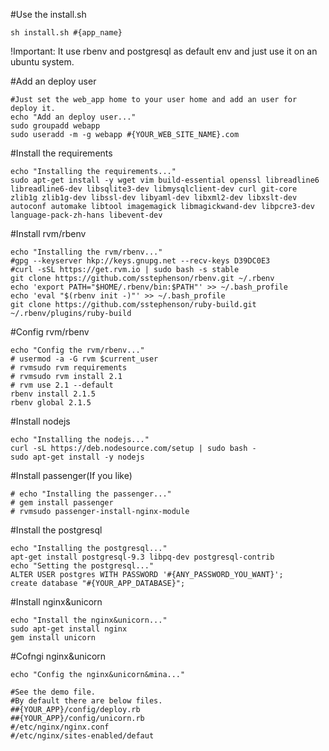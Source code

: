 #Use the install.sh

```
sh install.sh #{app_name}
```
!Important: It use rbenv and postgresql as default env and just use it on an ubuntu system.

#Add an deploy user

```
#Just set the web_app home to your user home and add an user for deploy it.
echo "Add an deploy user..."
sudo groupadd webapp
sudo useradd -m -g webapp #{YOUR_WEB_SITE_NAME}.com
```

#Install the requirements

```
echo "Installing the requirements..."
sudo apt-get install -y wget vim build-essential openssl libreadline6 libreadline6-dev libsqlite3-dev libmysqlclient-dev curl git-core zlib1g zlib1g-dev libssl-dev libyaml-dev libxml2-dev libxslt-dev autoconf automake libtool imagemagick libmagickwand-dev libpcre3-dev language-pack-zh-hans libevent-dev
```

#Install rvm/rbenv

```
echo "Installing the rvm/rbenv..."
#gpg --keyserver hkp://keys.gnupg.net --recv-keys D39DC0E3
#curl -sSL https://get.rvm.io | sudo bash -s stable
git clone https://github.com/sstephenson/rbenv.git ~/.rbenv
echo 'export PATH="$HOME/.rbenv/bin:$PATH"' >> ~/.bash_profile
echo 'eval "$(rbenv init -)"' >> ~/.bash_profile
git clone https://github.com/sstephenson/ruby-build.git ~/.rbenv/plugins/ruby-build
```

#Config rvm/rbenv

```
echo "Config the rvm/rbenv..."
# usermod -a -G rvm $current_user
# rvmsudo rvm requirements
# rvmsudo rvm install 2.1
# rvm use 2.1 --default
rbenv install 2.1.5
rbenv global 2.1.5
```

#Install nodejs

```
echo "Installing the nodejs..."
curl -sL https://deb.nodesource.com/setup | sudo bash -
sudo apt-get install -y nodejs
```

#Install passenger(If you like)

```
# echo "Installing the passenger..."
# gem install passenger
# rvmsudo passenger-install-nginx-module
```

#Install the postgresql

```
echo "Installing the postgresql..."
apt-get install postgresql-9.3 libpq-dev postgresql-contrib
echo "Setting the postgresql..."
ALTER USER postgres WITH PASSWORD '#{ANY_PASSWORD_YOU_WANT}';
create database "#{YOUR_APP_DATABASE}";
```

#Install nginx&unicorn

```
echo "Install the nginx&unicorn..."
sudo apt-get install nginx
gem install unicorn
```

#Cofngi nginx&unicorn

```
echo "Config the nginx&unicorn&mina..."

#See the demo file.
#By default there are below files.
##{YOUR_APP}/config/deploy.rb
##{YOUR_APP}/config/unicorn.rb
#/etc/nginx/nginx.conf
#/etc/nginx/sites-enabled/defaut
```
